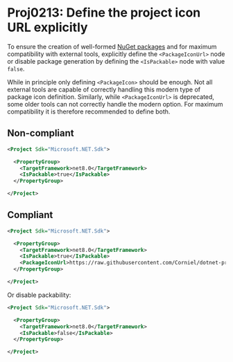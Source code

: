 # Proj0213: Define the project icon URL explicitly
To ensure the creation of well-formed [NuGet packages](../general/nuget-packages.md)
and for maximum compatibility with external tools, explicitly define the
`<PackageIconUrl>` node or disable package generation by defining the
`<IsPackable>` node with value `false`.

While in principle only defining `<PackageIcon>` should be enough. Not all
external tools are capable of correctly handling this modern type of package
icon definition. Similarly, while `<PackageIconUrl>` is deprecated, some older
tools can not correctly handle the modern option. For maximum compatibility it
is therefore recommended to define both.

## Non-compliant
``` XML
<Project Sdk="Microsoft.NET.Sdk">

  <PropertyGroup>
    <TargetFramework>net8.0</TargetFramework>
    <IsPackable>true</IsPackable>
  </PropertyGroup>

</Project>
```

## Compliant
``` XML
<Project Sdk="Microsoft.NET.Sdk">

  <PropertyGroup>
    <TargetFramework>net8.0</TargetFramework>
    <IsPackable>true</IsPackable>
    <PackageIconUrl>https://raw.githubusercontent.com/Corniel/dotnet-project-file-analyzers/main/design/logo_128x128.png</PackageIconUrl>
  </PropertyGroup>

</Project>
```

Or disable packability:

``` XML
<Project Sdk="Microsoft.NET.Sdk">

  <PropertyGroup>
    <TargetFramework>net8.0</TargetFramework>
    <IsPackable>false</IsPackable>
  </PropertyGroup>

</Project>
```
